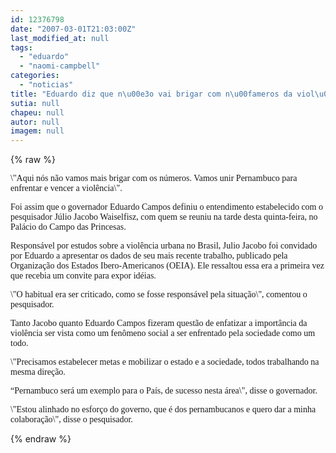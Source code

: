 ```yaml
---
id: 12376798
date: "2007-03-01T21:03:00Z"
last_modified_at: null
tags:
  - "eduardo"
  - "naomi-campbell"
categories:
  - "noticias"
title: "Eduardo diz que n\u00e3o vai brigar com n\u00fameros da viol\u00eancia"
sutia: null
chapeu: null
autor: null
imagem: null
---
```

{% raw %}
<p><P><FONT face=Verdana>\"Aqui nós não vamos mais brigar com os números. Vamos unir Pernambuco para enfrentar e vencer a violência\".</FONT></P></p>
<p><P><FONT face=Verdana>Foi assim que o governador Eduardo Campos definiu o entendimento estabelecido com o pesquisador Júlio Jacobo Waiselfisz, com quem se reuniu na tarde desta quinta-feira, no Palácio do Campo das Princesas.</FONT></P></p>
<p><P><FONT face=Verdana>Responsável por estudos sobre a violência urbana no Brasil, Julio Jacobo foi convidado por Eduardo a apresentar os dados de seu mais recente trabalho, publicado pela Organização dos Estados Ibero-Americanos (OEIA). Ele ressaltou essa era a primeira vez que recebia um convite para expor idéias.</FONT></P></p>
<p><P><FONT face=Verdana>\"O habitual era ser criticado, como se fosse responsável pela situação\", comentou o pesquisador.</FONT></P></p>
<p><P><FONT face=Verdana>Tanto Jacobo quanto Eduardo Campos fizeram questão de enfatizar a importância da violência ser vista como um fenômeno social a ser enfrentado pela sociedade como um todo. </FONT></P></p>
<p><P><FONT face=Verdana>\"Precisamos estabelecer metas e mobilizar o estado e a sociedade, todos trabalhando na mesma direção.</FONT></P></p>
<p><P><FONT face=Verdana>“Pernambuco será um exemplo para o País, de sucesso nesta área\", disse o governador.</FONT></P></p>
<p><P><FONT face=Verdana>\"Estou alinhado no esforço do governo, que é dos pernambucanos e quero dar a minha colaboração\", disse o pesquisador. </FONT></P> </p>
{% endraw %}
